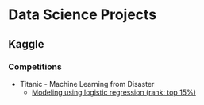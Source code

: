 # Data Science Projects

## Kaggle

### Competitions

- Titanic - Machine Learning from Disaster
  - [Modeling using logistic regression (rank: top 15%)](kaggle/competitions/Titanic%20-%20Machine%20Learning%20from%20Disaster/logistic_regression/report.ipynb)

